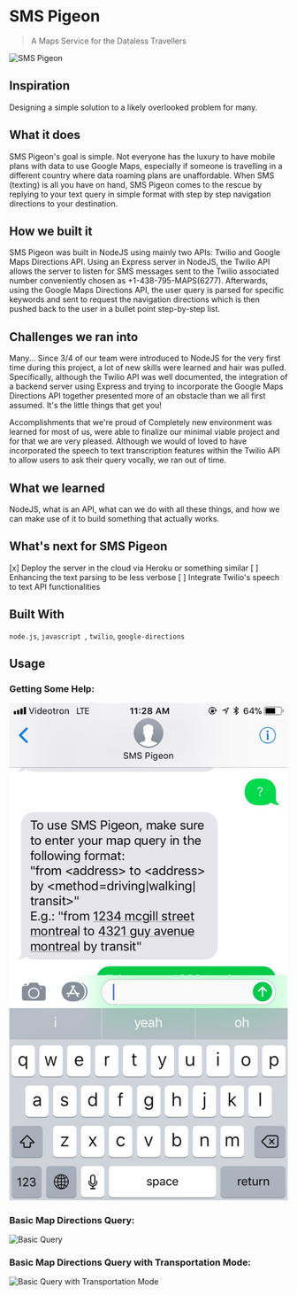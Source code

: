 # SMS Pigeon
> A Maps Service for the Dataless Travellers

![SMS Pigeon](public/logo.gif)
## Inspiration
Designing a simple solution to a likely overlooked problem for many.

## What it does
SMS Pigeon's goal is simple. Not everyone has the luxury to have mobile plans with data to use Google Maps, especially if someone is travelling in a different country where data roaming plans are unaffordable. When SMS (texting) is all you have on hand, SMS Pigeon comes to the rescue by replying to your text query in simple format with step by step navigation directions to your destination.

## How we built it
SMS Pigeon was built in NodeJS using mainly two APIs: Twilio and Google Maps Directions API. Using an Express server in NodeJS, the Twilio API allows the server to listen for SMS messages sent to the Twilio associated number conveniently chosen as +1-438-795-MAPS(6277). Afterwards, using the Google Maps Directions API, the user query is parsed for specific keywords and sent to request the navigation directions which is then pushed back to the user in a bullet point step-by-step list.

## Challenges we ran into
Many... Since 3/4 of our team were introduced to NodeJS for the very first time during this project, a lot of new skills were learned and hair was pulled. Specifically, although the Twilio API was well documented, the integration of a backend server using Express and trying to incorporate the Google Maps Directions API together presented more of an obstacle than we all first assumed. It's the little things that get you!

Accomplishments that we're proud of
Completely new environment was learned for most of us, were able to finalize our minimal viable project and for that we are very pleased. Although we would of loved to have incorporated the speech to text transcription features within the Twilio API to allow users to ask their query vocally, we ran out of time.

## What we learned
NodeJS, what is an API, what can we do with all these things, and how we can make use of it to build something that actually works.

## What's next for SMS Pigeon
[x] Deploy the server in the cloud via Heroku or something similar
[ ] Enhancing the text parsing to be less verbose
[ ] Integrate Twilio's speech to text API functionalities

## Built With
`node.js`, `javascript `, `twilio`, `google-directions`

## Usage

### Getting Some Help:
![Basic Query](docs/images/screenshot-help.jpg)

### Basic Map Directions Query:
![Basic Query](docs/images/screenshot-to-from.jpg)

### Basic Map Directions Query with Transportation Mode:
![Basic Query with Transportation Mode](docs/images/screenshot-to-from-by.jpg)





